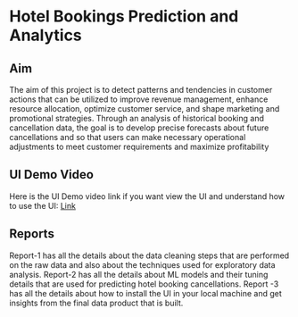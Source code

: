 # Hotel Bookings Prediction and Analytics

## Aim
The aim of this project is to detect patterns and tendencies in customer actions that can
be utilized to improve revenue management, enhance resource allocation, optimize
customer service, and shape marketing and promotional strategies. Through an
analysis of historical booking and cancellation data, the goal is to develop precise
forecasts about future cancellations and so that users can make necessary
operational adjustments to meet customer requirements and maximize profitability

## UI Demo Video
Here is the UI Demo video link if you want view the UI and understand how to use the UI: [Link](https://youtu.be/bQlWXvFNTqM)


## Reports
Report-1 has all  the details about the data cleaning steps that are performed on the raw data and also about the techniques used for exploratory data analysis.
Report-2 has all the details about ML models and their tuning details that are used for predicting hotel booking cancellations.
Report -3 has all the details about how to install the UI in your local machine and get insights from the final data product that is built.
